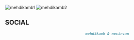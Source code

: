![mehdikamb1](https://github.com/user-attachments/assets/ddbc96c7-dc21-4993-8bf2-daab2b847da4)
![mehdikamb2](https://github.com/user-attachments/assets/bbb567e4-3ff3-4e8e-b5b9-97b64154749d)

## SOCIAL
```markdown
                                     mehdikamb & necirvan
```
